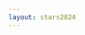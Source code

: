```yaml
---
layout: stars2024
---
```

<!--iframe src="https://www.facebook.com/plugins/video.php?height=314&href=https%3A%2F%2Fwww.facebook.com%2Fggc.sst%2Fvideos%2F2856445054589467%2F&show_text=false&width=560" width="560" height="314" style="border:none;overflow:hidden" scrolling="no" frameborder="0" allowfullscreen="true" allow="autoplay; clipboard-write; encrypted-media; picture-in-picture; web-share" allowFullScreen="true"></iframe-->

